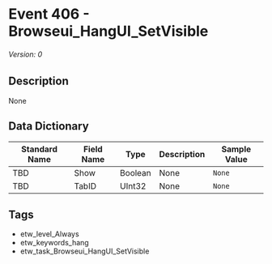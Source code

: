 # Event 406 - Browseui_HangUI_SetVisible
###### Version: 0

## Description
None

## Data Dictionary
|Standard Name|Field Name|Type|Description|Sample Value|
|---|---|---|---|---|
|TBD|Show|Boolean|None|`None`|
|TBD|TabID|UInt32|None|`None`|

## Tags
* etw_level_Always
* etw_keywords_hang
* etw_task_Browseui_HangUI_SetVisible